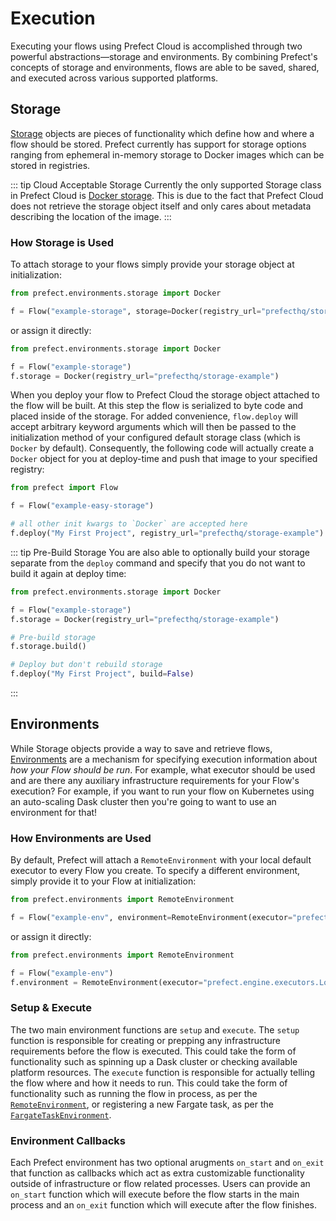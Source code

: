 # Execution

Executing your flows using Prefect Cloud is accomplished through two powerful abstractions—storage and environments. By combining Prefect's concepts of storage and environments, flows are able to be saved, shared, and executed across various supported platforms.

## Storage

[Storage](https://docs.prefect.io/api/unreleased/environments/storage.html) objects are pieces of functionality which define how and where a flow should be stored. Prefect currently has support for storage options ranging from ephemeral in-memory storage to Docker images which can be stored in registries.

::: tip Cloud Acceptable Storage
Currently the only supported Storage class in Prefect Cloud is [Docker storage](https://docs.prefect.io/api/unreleased/environments/storage.html#docker). This is due to the fact that Prefect Cloud does not retrieve the storage object itself and only cares about metadata describing the location of the image.
:::

### How Storage is Used

To attach storage to your flows simply provide your storage object at initialization:

```python
from prefect.environments.storage import Docker

f = Flow("example-storage", storage=Docker(registry_url="prefecthq/storage-example"))
```

or assign it directly:

```python
from prefect.environments.storage import Docker

f = Flow("example-storage")
f.storage = Docker(registry_url="prefecthq/storage-example")
```

When you deploy your flow to Prefect Cloud the storage object attached to the flow will be built. At this step the flow is serialized to byte code and placed inside of the storage. For added convenience, `flow.deploy` will accept arbitrary keyword arguments which will then be passed to the initialization method of your configured default storage class (which is `Docker` by default). Consequently, the following code will actually create a `Docker` object for you at deploy-time and push that image to your specified registry:

```python
from prefect import Flow

f = Flow("example-easy-storage")

# all other init kwargs to `Docker` are accepted here
f.deploy("My First Project", registry_url="prefecthq/storage-example")
```

::: tip Pre-Build Storage
You are also able to optionally build your storage separate from the `deploy` command and specify that you do not want to build it again at deploy time:

```python
from prefect.environments.storage import Docker

f = Flow("example-storage")
f.storage = Docker(registry_url="prefecthq/storage-example")

# Pre-build storage
f.storage.build()

# Deploy but don't rebuild storage
f.deploy("My First Project", build=False)
```

:::

## Environments

While Storage objects provide a way to save and retrieve flows, [Environments](https://docs.prefect.io/api/unreleased/environments/execution.html) are a mechanism for specifying execution information about _how your Flow should be run_. For example, what executor should be used and are there any auxiliary infrastructure requirements for your Flow's execution? For example, if you want to run your flow on Kubernetes using an auto-scaling Dask cluster then you're going to want to use an environment for that!

### How Environments are Used

By default, Prefect will attach a `RemoteEnvironment` with your local default executor to every Flow you create. To specify a different environment, simply provide it to your Flow at initialization:

```python
from prefect.environments import RemoteEnvironment

f = Flow("example-env", environment=RemoteEnvironment(executor="prefect.engine.executors.LocalExecutor"))
```

or assign it directly:

```python
from prefect.environments import RemoteEnvironment

f = Flow("example-env")
f.environment = RemoteEnvironment(executor="prefect.engine.executors.LocalExecutor")
```

### Setup & Execute

The two main environment functions are `setup` and `execute`. The `setup` function is responsible for creating or prepping any infrastructure requirements before the flow is executed. This could take the form of functionality such as spinning up a Dask cluster or checking available platform resources. The `execute` function is responsible for actually telling the flow where and how it needs to run. This could take the form of functionality such as running the flow in process, as per the [`RemoteEnvironment`](https://docs.prefect.io/api/unreleased/environments/execution.html##remoteenvironment), or registering a new Fargate task, as per the [`FargateTaskEnvironment`](https://docs.prefect.io/api/unreleased/environments/execution.html#fargatetaskenvironment).

### Environment Callbacks

Each Prefect environment has two optional arugments `on_start` and `on_exit` that function as callbacks which act as extra customizable functionality outside of infrastructure or flow related processes. Users can provide an `on_start` function which will execute before the flow starts in the main process and an `on_exit` function which will execute after the flow finishes.
